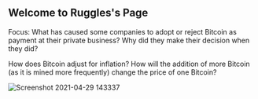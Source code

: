 
## Welcome to Ruggles's Page

Focus:
What has caused some companies to adopt or reject Bitcoin as payment at their private business? Why did they make their decision when they did? 

How does Bitcoin adjust for inflation? How will the addition of more Bitcoin (as it is mined more frequently) change the price of one Bitcoin? 



![Screenshot 2021-04-29 143337](https://user-images.githubusercontent.com/82183767/116621417-fa05ba80-a8f7-11eb-8e64-d1068f3fd0bf.png)

